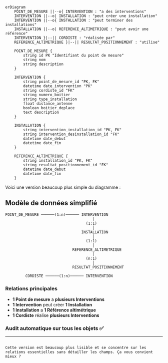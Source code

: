 ```mermaid
erDiagram
    POINT_DE_MESURE ||--o{ INTERVENTION : "a des interventions"
    INTERVENTION ||--o| INSTALLATION : "peut créer une installation"
    INTERVENTION ||--o{ INSTALLATION : "peut terminer des installations"
    INSTALLATION ||--o| REFERENCE_ALTIMETRIQUE : "peut avoir une référence"
    INTERVENTION }|--|| CORDISTE : "réalisée par"
    REFERENCE_ALTIMETRIQUE }|--|| RESULTAT_POSITIONNEMENT : "utilise"
    
    POINT_DE_MESURE {
        string id PK "Identifiant du point de mesure"
        string nom
        string description
    }
    
    INTERVENTION {
        string point_de_mesure_id "PK, FK"
        datetime date_intervention "PK"
        string cordiste_id "FK"
        string numero_boitier
        string type_installation
        float distance_antenne
        boolean boitier_deplace
        text description
    }
    
    INSTALLATION {
        string intervention_installation_id "PK, FK"
        string intervention_desinstallation_id "FK"
        datetime date_debut
        datetime date_fin
    }
    
    REFERENCE_ALTIMETRIQUE {
        string installation_id "PK, FK"
        string resultat_positionnement_id "FK"
        datetime date_debut
        datetime date_fin
    }
```

Voici une version beaucoup plus simple du diagramme :


## Modèle de données simplifié

```
POINT_DE_MESURE ──────(1:n)────── INTERVENTION
                                       │
                                    (1:1)
                                       │
                                  INSTALLATION
                                       │
                                    (1:1)
                                       │
                              REFERENCE_ALTIMETRIQUE
                                       │
                                    (n:1)
                                       │
                              RESULTAT_POSITIONNEMENT

         CORDISTE ──────(1:n)────── INTERVENTION
```

### Relations principales
- **1 Point de mesure** a **plusieurs Interventions**
- **1 Intervention** peut créer **1 Installation**  
- **1 Installation** a **1 Référence altimétrique**
- **1 Cordiste** réalise **plusieurs Interventions**

### Audit automatique sur tous les objets ✅

---
```

Cette version est beaucoup plus lisible et se concentre sur les relations essentielles sans détailler les champs. Ça vous convient mieux ?